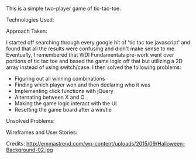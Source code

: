 This is a simple two-player game of tic-tac-toe.


Technologies Used:


Approach Taken:

I started off searching through every google hit of 'tic tac toe javascript' and found that all the results were confusing and didn't make sense to me. Eventually, I remembered that WDI Fundamentals pre-work went over portions of tic tac toe and based the game logic off that but utilizing a 2D array instead of using switch/case. I then solved the following problems:
  - Figuring out all winning combinations
  - Finding which player won and then declaring who it was
  - Implementing click functions with jQuery
  - Alternating between X and O
  - Making the game logic interact with the UI
  - Resetting the game board after a win/tie





Unsolved Problems:


Wireframes and User Stories:


Credits:
http://emmastrend.com/wp-content/uploads/2015/09/Halloween-Background-02.jpg

